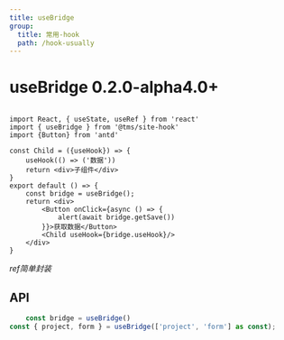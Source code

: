 ```yaml
---
title: useBridge
group:
  title: 常用-hook
  path: /hook-usually
---
```


# useBridge <Badge>0.2.0-alpha4.0+</Badge>

```tsx

import React, { useState, useRef } from 'react'
import { useBridge } from '@tms/site-hook'
import {Button} from 'antd'

const Child = ({useHook}) => {
    useHook(() => ('数据'))
    return <div>子组件</div>
}
export default () => {
    const bridge = useBridge();
    return <div>
        <Button onClick={async () => {
            alert(await bridge.getSave())
        }}>获取数据</Button>
        <Child useHook={bridge.useHook}/>
    </div>
}

```

*ref简单封装*

## API
```typescript
    const bridge = useBridge()
const { project, form } = useBridge(['project', 'form'] as const);
```



